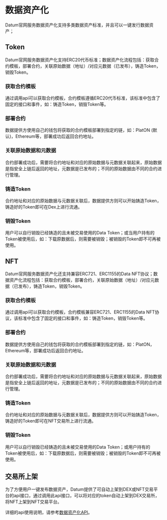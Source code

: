 # 数据资产化

Datum官网服务数据资产化支持多类数据资产标准，并且可以一键发行数据资产；

## Token

Datum官网服务数据资产化支持ERC20代币标准；数据资产化流程包括：获取合约模板，部署合约，关联原始数据（地址）/对应元数据（已发布），铸造Token，销毁Token。

### 获取合约模板

通过调用api可以获取合约模板，合约模板遵循ERC20代币标准，该标准中包含了固定的接口和事件，如：铸造Token，销毁Token等。

### 部署合约

数据提供方使用自己的钱包将获取的合约模板部署到指定的链，如：PlatON (默认)，Ethereum等，部署成功后返回合约地址。

### 关联原始数据和元数据

合约部署成功后，需要将合约地址和对应的原始数据与元数据关联起来，原始数据是指安全上链后返回的地址，元数据是已发布的；不同的原始数据由不同的合约进行管理。

### 铸造Token

合约地址和对应的原始数据与元数据关联后，数据提供方则可以开始铸造Token，铸造好的Token即可在Dex上进行流通。

### 销毁Token

用户可以自行销毁已经铸造的且未被交易使用的Data Token；或当用户持有的Token被使用后，如：下载原数据后，则需要被销毁；被销毁的Token即不可再被使用。

## NFT

Datum官网服务数据资产化还支持兼容ERC721、ERC1155的Data NFT协议；数据资产化流程包括：获取合约模板，部署合约，关联原始数据（地址）/对应元数据（已发布），铸造Token，销毁Token。

### 获取合约模板

通过调用api可以获取合约模板，合约模板兼容ERC721、ERC1155的Data NFT协议，该标准中包含了固定的接口和事件，如：铸造Token，销毁Token等。

### 部署合约

数据提供方使用自己的钱包将获取的合约模板部署到指定的链，如：PlatON，Ethereum等，部署成功后返回合约地址。

### 关联原始数据和元数据

合约部署成功后，需要将合约地址和对应的原始数据与元数据关联起来，原始数据是指安全上链后返回的地址，元数据是已发布的；不同的原始数据由不同的合约进行管理。

### 铸造Token

合约地址和对应的原始数据与元数据关联后，数据提供方则可以开始铸造Token，铸造好的Token即可在NFT交易所上进行流通。

### 销毁Token

用户可以自行销毁已经铸造的且未被交易使用的Data Token；或用户持有的Token被使用后，如：下载原数据后，则需要被销毁；被销毁的Token即不可再被使用。

## 交易所上架

为了方便用户一键发布数据资产，Datum提供了可自动上架到DEX或NFT交易平台的api接口，通过调用此api接口，可以将对应的token自动上架到DEX交易所，将NFT上架到NFT交易平台。

详细的api使用说明，请参考[数据资产化API](../API说明/数据资产化.md)。
